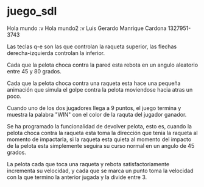 # juego_sdl
Hola mundo :v
Hola mundo2 :v
Luis Gerardo Manrique Cardona 1327951-3743

Las teclas q-e son las que controlan la raqueta superior, las flechas derecha-izquierda controlan la inferior.

Cada que la pelota choca contra la pared esta rebota en un angulo aleatorio entre 45 y 80 grados.

Cada que la pelota choca contra una raqueta esta hace una pequeña animación que simula el golpe contra la pelota
moviendose hacia atras un poco.

Cuando uno de los dos jugadores llega a 9 puntos, el juego termina y muestra la palabra "WIN" con el color de 
la raquta del jugador ganador.

Se ha programado la funcionalidad de devolver pelota, esto es, cuando la pelota choca contra la raqueta esta toma la 
dirección que tenia la raqueta al momento de impactarla, si la raqueta esta quieta al momento del impacto de la pelota
esta simplemente seguira su curso normal en un angulo de 45 grados.

La pelota cada que toca una raqueta y rebota satisfactoriamente incrementa su velocidad, y cada que se marca un punto 
toma la velocidad con la que termino la anterior jugada y la divide entre 3.


